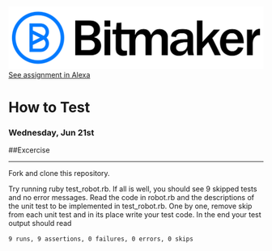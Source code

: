 ![Bitmaker](https://github.com/johncarlolopez/bitmaker-reference/blob/master/bitmakerlogo.svg)
[See assignment in Alexa](https://alexa.bitmaker.co/wdi/may-2017/assignments/2591/latest)

# How to Test
### Wednesday, Jun 21st

##Excercise
___
Fork and clone this repository.  

Try running ruby test_robot.rb. If all is well, you should see 9 skipped tests and no error messages.
Read the code in robot.rb and the descriptions of the unit test to be implemented in test_robot.rb.
One by one, remove skip from each unit test and in its place write your test code. In the end your test output should read
```
9 runs, 9 assertions, 0 failures, 0 errors, 0 skips
```
